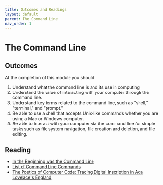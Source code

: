 ```yaml
---
title: Outcomes and Readings
layout: default
parent: The Command Line
nav_order: 1
---
```

# The Command Line

## Outcomes

At the completion of this module you should

1.  Understand what the command line is and its use in computing.
2.  Understand the value of interacting with your computer through the command line.
3.  Understand key terms related to the command line, such as "shell," "terminal," and "prompt."
4.  Be able to use a shell that accepts Unix-like commands whether you are using a Mac or Windows computer.
5.  Be able to interact with your computer via the command line for simple tasks such as file system navigation, file creation and deletion, and file editing.


## Reading

- [In the Beginning was the Command Line](http://project.cyberpunk.ru/lib/in_the_beginning_was_the_command_line/)
- [List of Command Line Commands](https://www.codecademy.com/articles/command-line-commands)
- [The Poetics of Computer Code: Tracing Digital Inscription in Ada Lovelace's England](https://www.digitalstudies.org/articles/10.16995/dscn.355/)
